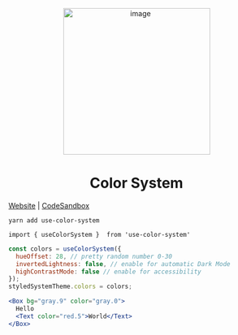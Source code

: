 <p align="center">
  <a href="https://hermanya.github.io/color-system/">
    <img width="289" alt="image" src="https://user-images.githubusercontent.com/2906365/58375176-34e86200-7f1b-11e9-9fc4-1b3bd66adb80.png">

  </a>
</p>
<h1 align="center">
  Color System
</h1>

[Website](https://hermanya.github.io/color-system/) | [CodeSandbox](https://codesandbox.io/s/github/Hermanya/color-system/tree/master/example)

`yarn add use-color-system`

`import { useColorSystem }  from 'use-color-system'`

```jsx
const colors = useColorSystem({
  hueOffset: 28, // pretty random number 0-30
  invertedLightness: false, // enable for automatic Dark Mode
  highContrastMode: false // enable for accessibility
});
styledSystemTheme.colors = colors;
```

```jsx
<Box bg="gray.9" color="gray.0">
  Hello
  <Text color="red.5">World</Text>
</Box>
```
